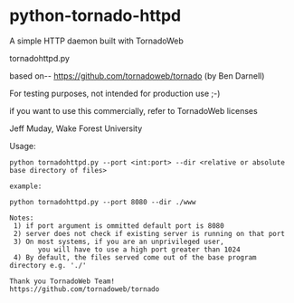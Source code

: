 # python-tornado-httpd
A simple HTTP daemon built with TornadoWeb

tornadohttpd.py

based on-- https://github.com/tornadoweb/tornado (by Ben Darnell)

For testing purposes, not intended for production use ;-)

if you want to use this commercially, refer to TornadoWeb licenses

Jeff Muday, Wake Forest University

Usage:
    
    python tornadohttpd.py --port <int:port> --dir <relative or absolute base directory of files>
    
    example:
    
    python tornadohttpd.py --port 8080 --dir ./www
    
    Notes:
     1) if port argument is ommitted default port is 8080
     2) server does not check if existing server is running on that port
     3) On most systems, if you are an unprivileged user,
           you will have to use a high port greater than 1024
     4) By default, the files served come out of the base program directory e.g. './'
           
    Thank you TornadoWeb Team!
    https://github.com/tornadoweb/tornado
